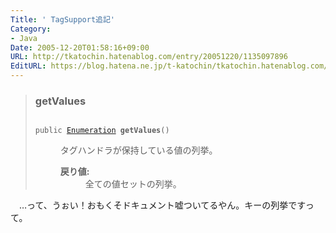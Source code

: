 ```yaml
---
Title: ' TagSupport追記'
Category:
- Java
Date: 2005-12-20T01:58:16+09:00
URL: http://tkatochin.hatenablog.com/entry/20051220/1135097896
EditURL: https://blog.hatena.ne.jp/t-katochin/tkatochin.hatenablog.com/atom/entry/6653586347154756169
---
```


<blockquote cite="http://www.ingrid.org/jajakarta/servletapi/servletapi-4.0/docs-ja/javax/servlet/jsp/tagext/TagSupport.html#getValues()" title="javax.servlet.jsp.tagext クラス TagSupport">
<H3>
getValues</H3>
<CODE>
public <A HREF="http://java.sun.com/j2se/1.4/docs/api/java/util/Enumeration.html">Enumeration</A> <B>getValues</B>()</CODE>
<DL>
<DD>タグハンドラが保持している値の列挙。<DD><DL>
</DL>
</DD>
<DD><DL>
<DT><B>戻り値: </B><DD>全ての値セットの列挙。</DL>
</DD>
</DL>
</blockquote>
　…って、うぉい！おもくそドキュメント嘘ついてるやん。キーの列挙ですって。
